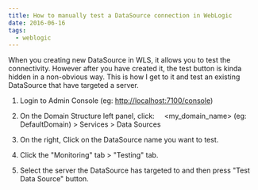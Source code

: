 ```yaml
---
title: How to manually test a DataSource connection in WebLogic
date: 2016-06-16
tags:
  - weblogic
---
```


When you creating new DataSource in WLS, it allows you to test the
connectivity. However after you have created it, the test button is
kinda hidden in a non-obvious way. This is how I get to it and test an
existing DataSource that have targeted a server.

1.  Login to Admin Console (eg: <http://localhost:7100/console>)

2.  On the Domain Structure left panel, click:    
    &lt;my\_domain\_name&gt; (eg: DefaultDomain) &gt; Services &gt; Data
    Sources

3.  On the right, Click on the DataSource name you want to test.

4.  Click the "Monitoring" tab &gt; "Testing" tab.

5.  Select the server the DataSource has targeted to and then press
    "Test Data Source" button.
